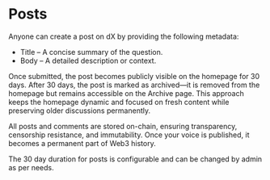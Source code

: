 # Posts

Anyone can create a post on dX by providing the following metadata:

* Title – A concise summary of the question.
* Body – A detailed description or context.

Once submitted, the post becomes publicly visible on the homepage for 30 days. After 30 days, the post is marked as archived—it is removed from the homepage but remains accessible on the Archive page. This approach keeps the homepage dynamic and focused on fresh content while preserving older discussions permanently.

All posts and comments are stored on-chain, ensuring transparency, censorship resistance, and immutability. Once your voice is published, it becomes a permanent part of Web3 history.

The 30 day duration for posts is configurable and can be changed by admin as per needs.

